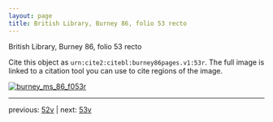 ```yaml
---
layout: page
title: British Library, Burney 86, folio 53 recto
---
```


British Library, Burney 86, folio 53 recto

Cite this object as `urn:cite2:citebl:burney86pages.v1:53r`.  The full image is linked to a citation tool you can use to cite regions of the image.

[![burney_ms_86_f053r](http://www.homermultitext.org/iipsrv?IIIF=/project/homer/pyramidal/deepzoom/citebl/burney86imgs/v1/burney_ms_86_f053r.tif/full/800,/0/default.jpg)](http://www.homermultitext.org/ict2/?urn=urn:cite2:citebl:burney86imgs.v1:burney_ms_86_f053r) 

---

previous:  [52v](../52v/) | next: [53v](../53v/)